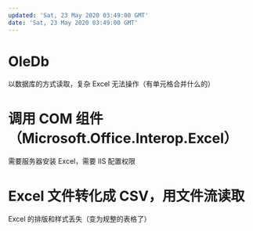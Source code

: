 ```yaml
---
updated: 'Sat, 23 May 2020 03:49:00 GMT'
date: 'Sat, 23 May 2020 03:49:00 GMT'
---
```


# OleDb

以数据库的方式读取，复杂 Excel 无法操作（有单元格合并什么的）

# 调用 COM 组件（Microsoft.Office.Interop.Excel）

需要服务器安装 Excel，需要 IIS 配置权限

# Excel 文件转化成 CSV，用文件流读取

Excel 的排版和样式丢失（变为规整的表格了）
